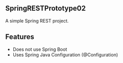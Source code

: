 ## SpringRESTPrototype02
A simple Spring REST project.
## Features
* Does not use Spring Boot
* Uses Spring Java Configuration (@Configuration)
